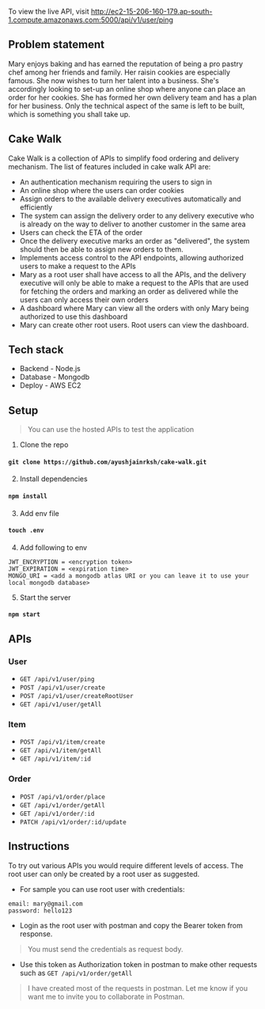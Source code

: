 To view the live API, visit http://ec2-15-206-160-179.ap-south-1.compute.amazonaws.com:5000/api/v1/user/ping

## Problem statement
Mary enjoys baking and has earned the reputation of being a pro pastry chef among her friends and family. Her raisin cookies are especially famous. She now wishes to turn her talent into a business. She's accordingly looking to set-up an online shop where anyone can place an order for her cookies. She has formed her own delivery team and has a plan for her business. Only the technical aspect of the same is left to be built, which is something you shall take up.

## Cake Walk
Cake Walk is a collection of APIs to simplify food ordering and delivery mechanism. The list of features included in cake walk API are:
- An authentication mechanism requiring the users to sign in
- An online shop where the users can order cookies
- Assign orders to the available delivery executives automatically and efficiently
- The system can assign the delivery order to any delivery executive who is already on the way to deliver to another customer in the same area
- Users can check the ETA of the order
- Once the delivery executive marks an order as "delivered", the system should then be able to assign new orders to them.
- Implements access control to the API endpoints, allowing authorized users to make a request to the APIs
- Mary as a root user shall have access to all the APIs, and the delivery executive will only be able to make a request to the APIs that are used for fetching the orders and marking an order as delivered while the users can only access their own orders
- A dashboard where Mary can view all the orders with only Mary being authorized to use this dashboard
- Mary can create other root users. Root users can view the dashboard.

## Tech stack
- Backend - Node.js
- Database - Mongodb
- Deploy - AWS EC2

## Setup
> You can use the hosted APIs to test the application
1. Clone the repo
#### `git clone https://github.com/ayushjainrksh/cake-walk.git`
2. Install dependencies
#### `npm install`
3. Add env file
#### `touch .env`
4. Add following to env
```
JWT_ENCRYPTION = <encryption token>
JWT_EXPIRATION = <expiration time>
MONGO_URI = <add a mongodb atlas URI or you can leave it to use your local mongodb database>
```
5. Start the server
#### `npm start`

## APIs
### User
- `GET /api/v1/user/ping`
- `POST /api/v1/user/create`
- `POST /api/v1/user/createRootUser`
- `GET /api/v1/user/getAll`

### Item
- `POST /api/v1/item/create`
- `GET /api/v1/item/getAll`
- `GET /api/v1/item/:id`
 
### Order
- `POST /api/v1/order/place`
- `GET /api/v1/order/getAll`
- `GET /api/v1/order/:id`
- `PATCH /api/v1/order/:id/update`

## Instructions
To try out various APIs you would require different levels of access. The root user can only be created by a root user as suggested.
- For sample you can use root user with credentials:
```
email: mary@gmail.com
password: hello123
```
- Login as the root user with postman and copy the Bearer token from response.
> You must send the credentials as request body.
- Use this token as Authorization token in postman to make other requests such as `GET /api/v1/order/getAll`

> I have created most of the requests in postman. Let me know if you want me to invite you to collaborate in Postman.
